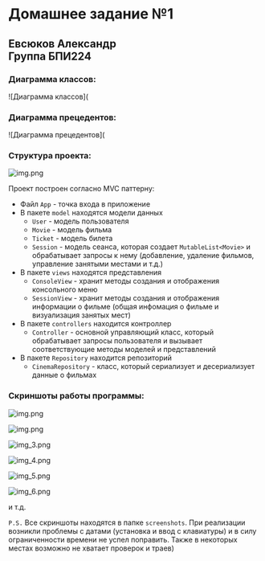 # Домашнее задание №1
## Евсюков Александр </br> Группа БПИ224

### Диаграмма классов:
![Диаграмма классов](

### Диаграмма прецедентов:
![Диаграмма прецедентов](

### Структура проекта:
![img.png](screenshots/img.png)

Проект построен согласно MVC паттерну:
- Файл `App` - точка входа в приложение
- В пакете `model` находятся модели данных
    * `User` - модель пользователя
    * `Movie` - модель фильма
    * `Ticket` - модель билета
    * `Session` - модель сеанса, которая создает  `MutableList<Movie>` и 
  обрабатывает запросы к нему (добавление, удаление фильмов, управление занятыми местами и т.д.)
- В пакете `views` находятся представления
    * `ConsoleView` - хранит методы создания и отображения консольного меню
    * `SessionView` - хранит методы создания и отображения информации о фильме (общая инфомация о фильме и визуализация занятых мест)
- В пакете `controllers` находится контроллер
    * `Controller` - основной управляющий класс, который обрабатывает запросы пользователя и вызывает соответствующие методы моделей и представлений
- В пакете `Repository` находится репозиторий
    * `CinemaRepository` - класс, который сериализует и десериализует данные о фильмах 

### Скриншоты работы программы:
![img.png](screenshots/img1.png) 

![img.png](screenshots/img2.png)

![img_3.png](screenshots/img3.png)

![img_4.png](screenshots/img4.png)

![img_5.png](screenshots/img5.png)

![img_6.png](screenshots/img6.png)

и т.д.

`P.S.` Все скриншоты находятся в папке `screenshots`. При реализации возникли проблемы с датами (установка и ввод с клавиатуры) и в силу ограниченности времени не успел поправить. Также в некоторых местах возможно не хватает проверок и траев)


